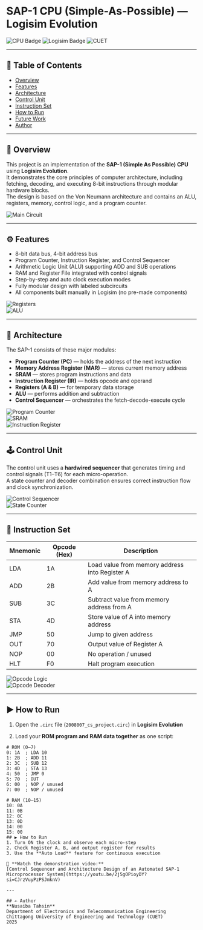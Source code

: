 # SAP-1 CPU (Simple-As-Possible) — Logisim Evolution
![CPU Badge](https://img.shields.io/badge/CPU-SAP--1-brightgreen)
![Logisim Badge](https://img.shields.io/badge/Tool-Logisim--Evolution-blue)
![CUET](https://img.shields.io/badge/CUET-ETC-red)

---

## 📘 Table of Contents
- [Overview](#overview)
- [Features](#features)
- [Architecture](#architecture)
- [Control Unit](#control-unit)
- [Instruction Set](#instruction-set)
- [How to Run](#how-to-run)
- [Future Work](#future-work)
- [Author](#author)

---

## 🧩 Overview
This project is an implementation of the **SAP-1 (Simple As Possible) CPU** using **Logisim Evolution**.  
It demonstrates the core principles of computer architecture, including fetching, decoding, and executing 8-bit instructions through modular hardware blocks.  
The design is based on the Von Neumann architecture and contains an ALU, registers, memory, control logic, and a program counter.

![Main Circuit](https://github.com/NusaibaTahsin328/2008007_SAP1_project/blob/main/main.png)

---

## ⚙️ Features
- 8-bit data bus, 4-bit address bus  
- Program Counter, Instruction Register, and Control Sequencer  
- Arithmetic Logic Unit (ALU) supporting ADD and SUB operations  
- RAM and Register File integrated with control signals  
- Step-by-step and auto clock execution modes  
- Fully modular design with labeled subcircuits  
- All components built manually in Logisim (no pre-made components)

![Registers](https://github.com/NusaibaTahsin328/2008007_SAP1_project/blob/main/reg.png)  
![ALU](https://github.com/NusaibaTahsin328/2008007_SAP1_project/blob/main/ALU.png)

---

## 🧠 Architecture
The SAP-1 consists of these major modules:
- **Program Counter (PC)** — holds the address of the next instruction  
- **Memory Address Register (MAR)** — stores current memory address  
- **SRAM** — stores program instructions and data  
- **Instruction Register (IR)** — holds opcode and operand  
- **Registers (A & B)** — for temporary data storage  
- **ALU** — performs addition and subtraction  
- **Control Sequencer** — orchestrates the fetch-decode-execute cycle

![Program Counter](https://github.com/NusaibaTahsin328/2008007_SAP1_project/blob/main/pc.png)  
![SRAM](https://github.com/NusaibaTahsin328/2008007_SAP1_project/blob/main/sram.png)  
![Instruction Register](https://github.com/NusaibaTahsin328/2008007_SAP1_project/blob/main/ins%20reg.png)

---

## 🕹️ Control Unit
The control unit uses a **hardwired sequencer** that generates timing and control signals (T1–T6) for each micro-operation.  
A state counter and decoder combination ensures correct instruction flow and clock synchronization.

![Control Sequencer](https://github.com/NusaibaTahsin328/2008007_SAP1_project/blob/main/decoder.png)  
![State Counter](https://github.com/NusaibaTahsin328/2008007_SAP1_project/blob/main/state_counter.png)

---

## 🧾 Instruction Set

| Mnemonic | Opcode (Hex) | Description |
|-----------|--------------|-------------|
| LDA | 1A | Load value from memory address into Register A |
| ADD | 2B | Add value from memory address to A |
| SUB | 3C | Subtract value from memory address from A |
| STA | 4D | Store value of A into memory address |
| JMP | 50 | Jump to given address |
| OUT | 70 | Output value of Register A |
| NOP | 00 | No operation / unused |
| HLT | F0 | Halt program execution |

![Opcode Logic](https://github.com/NusaibaTahsin328/2008007_SAP1_project/blob/main/opcode.png)  
![Opcode Decoder](https://github.com/NusaibaTahsin328/2008007_SAP1_project/blob/main/opcode.png)

---

## ▶️ How to Run
1. Open the `.circ` file (`2008007_cs_project.circ`) in **Logisim Evolution**  

2. Load your **ROM program and RAM data together** as one script:

```text
# ROM (0–7)
0: 1A  ; LDA 10
1: 2B  ; ADD 11
2: 3C  ; SUB 12
3: 4D  ; STA 13
4: 50  ; JMP 0
5: 70  ; OUT
6: 00  ; NOP / unused
7: 00  ; NOP / unused

# RAM (10–15)
10: 0A
11: 0B
12: 0C
13: 0D
14: 00
15: 00
## ▶️ How to Run
1. Turn ON the clock and observe each micro-step  
2. Check Register A, B, and output register for results  
3. Use the **Auto Load** feature for continuous execution

🎥 **Watch the demonstration video:**  
[Control Sequencer and Architecture Design of an Automated SAP-1 Microprocessor System](https://youtu.be/2j5gOPioyDY?si=CJrzVuyPzPSJmknV)

---

## ✍️ Author
**Nusaiba Tahsin**  
Department of Electronics and Telecommunication Engineering  
Chittagong University of Engineering and Technology (CUET)  
2025
